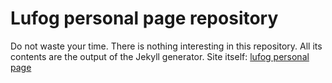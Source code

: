 # Lufog personal page repository
Do not waste your time. There is nothing interesting in this repository. All its contents are the output of the Jekyll generator.
Site itself: [lufog personal page](https://lufog.github.io)
